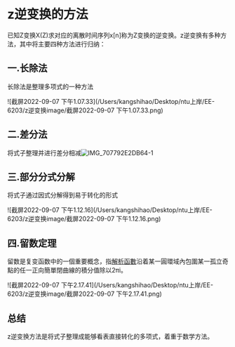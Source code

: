 # z逆变换的方法

已知Z变换X(Z)求对应的离散时间序列x[n]称为Z变换的逆变换。z逆变换有多种方法，其中将主要四种方法进行归纳：

## 一.长除法

长除法是整理多项式的一种方法

![截屏2022-09-07 下午1.07.33](/Users/kangshihao/Desktop/ntu上岸/EE-6203/z逆变换image/截屏2022-09-07 下午1.07.33.png)

## 二.差分法

将式子整理并进行差分相减![IMG_707792E2DB64-1](/Users/kangshihao/Desktop/ntu上岸/EE-6203/z逆变换image/IMG_707792E2DB64-1.jpeg)

## 三.部分分式分解

将式子通过因式分解得到易于转化的形式

![截屏2022-09-07 下午1.12.16](/Users/kangshihao/Desktop/ntu上岸/EE-6203/z逆变换image/截屏2022-09-07 下午1.12.16.png)

## 四.留数定理

留数是复变函数中的一個重要概念，指[解析函數](https://baike.baidu.hk/item/解析函數/2281833)沿着某一圓環域內包圍某一孤立奇點的任一正向簡單閉曲線的積分值除以2πi。

![截屏2022-09-07 下午2.17.41](/Users/kangshihao/Desktop/ntu上岸/EE-6203/z逆变换image/截屏2022-09-07 下午2.17.41.png)

## 总结

z逆变换方法是将式子整理成能够看表直接转化的多项式，着重于数学方法。